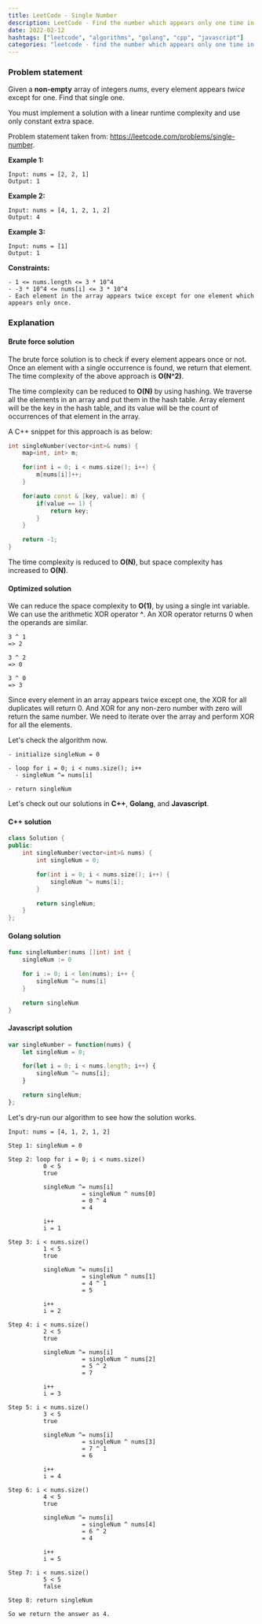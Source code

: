 ```yaml
---
title: LeetCode - Single Number
description: LeetCode - Find the number which appears only one time in an array using C++, Golang and Javascript.
date: 2022-02-12
hashtags: ["leetcode", "algorithms", "golang", "cpp", "javascript"]
categories: "leetcode - find the number which appears only one time in an array, c++, golang, javascript"
---
```


### Problem statement

Given a **non-empty** array of integers *nums*, every element appears *twice* except for one. Find that single one.

You must implement a solution with a linear runtime complexity and use only constant extra space.

Problem statement taken from: <a href="https://leetcode.com/problems/single-number" target="_blank">https://leetcode.com/problems/single-number</a>.

**Example 1:**

```
Input: nums = [2, 2, 1]
Output: 1
```

**Example 2:**

```
Input: nums = [4, 1, 2, 1, 2]
Output: 4
```

**Example 3:**

```
Input: nums = [1]
Output: 1
```

**Constraints:**

```
- 1 <= nums.length <= 3 * 10^4
- -3 * 10^4 <= nums[i] <= 3 * 10^4
- Each element in the array appears twice except for one element which appears only once.
```

### Explanation

#### Brute force solution

The brute force solution is to check if every element appears once or not.
Once an element with a single occurrence is found, we return that element.
The time complexity of the above approach is **O(N^2)**.

The time complexity can be reduced to **O(N)** by using hashing.
We traverse all the elements in an array and put them in the hash table.
Array element will be the key in the hash table, and its value will be the count
of occurrences of that element in the array.

A C++ snippet for this approach is as below:

```cpp
int singleNumber(vector<int>& nums) {
    map<int, int> m;

    for(int i = 0; i < nums.size(); i++) {
        m[nums[i]]++;
    }

    for(auto const & [key, value]: m) {
        if(value == 1) {
            return key;
        }
    }

    return -1;
}
```

The time complexity is reduced to **O(N)**, but space complexity has increased
to **O(N)**.

#### Optimized solution

We can reduce the space complexity to **O(1)**, by using a single int variable.
We can use the arithmetic XOR operator **^**.
An XOR operator returns 0 when the operands are similar.

```
3 ^ 1
=> 2

3 ^ 2
=> 0

3 ^ 0
=> 3
```

Since every element in an array appears twice except one, the XOR for
all duplicates will return 0. And XOR for any non-zero number with zero
will return the same number.
We need to iterate over the array and perform XOR for all the elements.

Let's check the algorithm now.

```
- initialize singleNum = 0

- loop for i = 0; i < nums.size(); i++
  - singleNum ^= nums[i]

- return singleNum
```

Let's check out our solutions in **C++**, **Golang**, and **Javascript**.

#### C++ solution

```cpp
class Solution {
public:
    int singleNumber(vector<int>& nums) {
        int singleNum = 0;

        for(int i = 0; i < nums.size(); i++) {
            singleNum ^= nums[i];
        }

        return singleNum;
    }
};
```

#### Golang solution

```go
func singleNumber(nums []int) int {
    singleNum := 0

    for i := 0; i < len(nums); i++ {
        singleNum ^= nums[i]
    }

    return singleNum
}
```

#### Javascript solution

```javascript
var singleNumber = function(nums) {
    let singleNum = 0;

    for(let i = 0; i < nums.length; i++) {
        singleNum ^= nums[i];
    }

    return singleNum;
};
```

Let's dry-run our algorithm to see how the solution works.

```
Input: nums = [4, 1, 2, 1, 2]

Step 1: singleNum = 0

Step 2: loop for i = 0; i < nums.size()
          0 < 5
          true

          singleNum ^= nums[i]
                     = singleNum ^ nums[0]
                     = 0 ^ 4
                     = 4

          i++
          i = 1

Step 3: i < nums.size()
          1 < 5
          true

          singleNum ^= nums[i]
                     = singleNum ^ nums[1]
                     = 4 ^ 1
                     = 5

          i++
          i = 2

Step 4: i < nums.size()
          2 < 5
          true

          singleNum ^= nums[i]
                     = singleNum ^ nums[2]
                     = 5 ^ 2
                     = 7

          i++
          i = 3

Step 5: i < nums.size()
          3 < 5
          true

          singleNum ^= nums[i]
                     = singleNum ^ nums[3]
                     = 7 ^ 1
                     = 6

          i++
          i = 4

Step 6: i < nums.size()
          4 < 5
          true

          singleNum ^= nums[i]
                     = singleNum ^ nums[4]
                     = 6 ^ 2
                     = 4

          i++
          i = 5

Step 7: i < nums.size()
          5 < 5
          false

Step 8: return singleNum

So we return the answer as 4.
```

